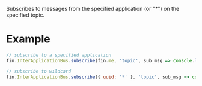 Subscribes to messages from the specified application (or "*") on the specified topic.
# Example
```js
// subscribe to a specified application
fin.InterApplicationBus.subscribe(fin.me, 'topic', sub_msg => console.log(sub_msg)).then(() => console.log('Subscribed to the specified application')).catch(err => console.log(err));

// subscribe to wildcard
fin.InterApplicationBus.subscribe({ uuid: '*' }, 'topic', sub_msg => console.log(sub_msg)).then(() => console.log('Subscribed to *')).catch(err => console.log(err));
```
